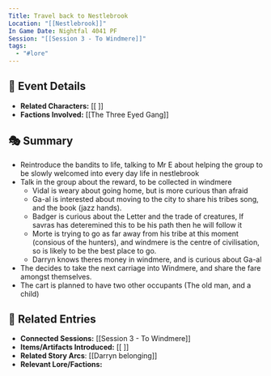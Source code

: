 ```yaml
---
Title: Travel back to Nestlebrook
Location: "[[Nestlebrook]]"
In Game Date: Nightfal 4041 PF
Session: "[[Session 3 - To Windmere]]"
tags:
  - "#lore"
---
```


## 📆 Event Details
- **Related Characters:** [[ ]]  
- **Factions Involved:** [[The Three Eyed Gang]]    

## 🎭 Summary
- Reintroduce the bandits to life, talking to Mr E about helping the group to be slowly welcomed into every day life in nestlebrook
- Talk in the group about the reward, to be collected in windmere
	- Vidal is weary about going home, but is more curious than afraid
	- Ga-al is interested about moving to the city to share his tribes song, and the book (jazz hands).
	- Badger is curious about the Letter and the trade of creatures, If savras has deteremined this to be his path then he will follow it
	- Morte is trying to go as far away from his tribe at this moment (consious of the hunters), and windmere is the centre of civilisation, so is likely to be the best place to go.
	- Darryn knows theres money in windmere, and is curious about Ga-al
- The decides to take the next carriage into Windmere, and share the fare amongst themselves.
- The cart is planned to have two other occupants (The old man, and a child)


## 🔗 Related Entries
- **Connected Sessions:** [[Session 3 - To Windmere]]  
- **Items/Artifacts Introduced:** [[ ]]  
- **Related Story Arcs**: [[Darryn belonging]]
- **Relevant Lore/Factions:** 
